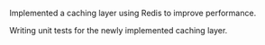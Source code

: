 Implemented a caching layer using Redis to improve performance.

Writing unit tests for the newly implemented caching layer.